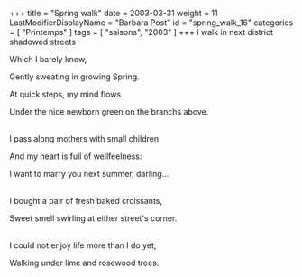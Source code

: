 +++
title = "Spring walk"
date = 2003-03-31
weight = 11
LastModifierDisplayName = "Barbara Post"
id = "spring_walk_16"
categories = [ "Printemps" ]
tags = [ "saisons", "2003" ]
+++
I walk in next district shadowed streets

Which I barely know,

Gently sweating in growing Spring.

At quick steps, my mind flows

Under the nice newborn green on the branchs above.

 \
I pass along mothers with small children

And my heart is full of wellfeelness:

I want to marry you next summer, darling...

 \
I bought a pair of fresh baked croissants,

Sweet smell swirling at either street's corner.

 \
I could not enjoy life more than I do yet,

Walking under lime and rosewood trees.
